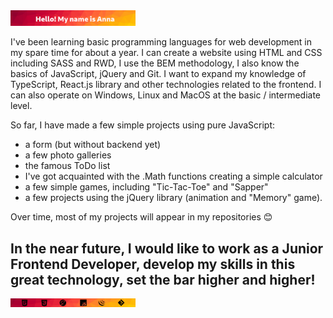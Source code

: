 <img src="https://github.com/90AnnaG/90AnnaG/blob/master/hello.png" alt="hello" style="max-width: 200px" />

I've been learning basic programming languages for web development in my spare time for about a year. I can create a website using HTML and CSS including SASS and RWD, I use the BEM methodology, I also know the basics of JavaScript, jQuery and Git. I want to expand my knowledge of TypeScript, React.js library and other technologies related to the frontend. I can also operate on Windows, Linux and MacOS at the basic / intermediate level.

 So far, I have made a few simple projects using pure JavaScript:
 - a form (but without backend yet)
 - a few photo galleries
 - the famous ToDo list
 - I've got acquainted with the .Math functions creating a simple calculator
 - a few simple games, including "Tic-Tac-Toe" and "Sapper"
 - a few projects using the jQuery library (animation and "Memory" game).

 Over time, most of my projects will appear in my repositories  :blush:

## In the near future, I would like to work as a Junior Frontend Developer, develop my skills in this great technology, set the bar higher and higher!

<img src="https://github.com/90AnnaG/90AnnaG/blob/master/technology.png" alt="hello" style="max-width: 200px" />